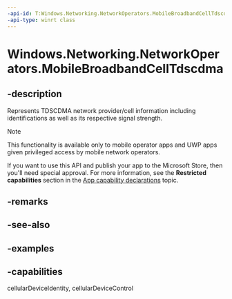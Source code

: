```yaml
---
-api-id: T:Windows.Networking.NetworkOperators.MobileBroadbandCellTdscdma
-api-type: winrt class
---
```


<!-- Class syntax.
public class MobileBroadbandCellTdscdma 
-->

# Windows.Networking.NetworkOperators.MobileBroadbandCellTdscdma

## -description
Represents TDSCDMA network provider/cell information including identifications as well as its respective signal strength.

> [!NOTE]
> This functionality is available only to mobile operator apps and UWP apps given privileged access by mobile network operators.
> 
> If you want to use this API and publish your app to the Microsoft Store, then you'll need special approval. For more information, see the **Restricted capabilities** section in the [App capability declarations](/windows/uwp/packaging/app-capability-declarations#restricted-capabilities) topic. 

## -remarks

## -see-also

## -examples


## -capabilities
cellularDeviceIdentity, cellularDeviceControl
